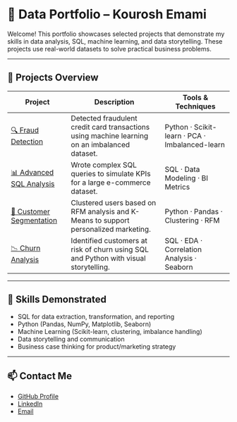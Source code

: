 # 📁 Data Portfolio – Kourosh Emami

Welcome! This portfolio showcases selected projects that demonstrate my skills in data analysis, SQL, machine learning, and data storytelling. These projects use real-world datasets to solve practical business problems.

---

## 📂 Projects Overview

| Project | Description | Tools & Techniques |
|--------|-------------|--------------------|
| [🔍 Fraud Detection](https://github.com/KouroshEmami/Fraud-Detection) | Detected fraudulent credit card transactions using machine learning on an imbalanced dataset. | Python · Scikit-learn · PCA · Imbalanced-learn |
| [📊 Advanced SQL Analysis](https://github.com/KouroshEmami/Advanced-SQL-Analysis) | Wrote complex SQL queries to simulate KPIs for a large e-commerce dataset. | SQL · Data Modeling · BI Metrics |
| [👥 Customer Segmentation](https://github.com/KouroshEmami/Customer-Segmentation) | Clustered users based on RFM analysis and K-Means to support personalized marketing. | Python · Pandas · Clustering · RFM |
| [📉 Churn Analysis](https://github.com/KouroshEmami/ECommerce-Customer-Churn-Analysis-Identifying-At-Risk-Customers) | Identified customers at risk of churn using SQL and Python with visual storytelling. | SQL · EDA · Correlation Analysis · Seaborn |

---

## 🧠 Skills Demonstrated

- SQL for data extraction, transformation, and reporting
- Python (Pandas, NumPy, Matplotlib, Seaborn)
- Machine Learning (Scikit-learn, clustering, imbalance handling)
- Data storytelling and communication
- Business case thinking for product/marketing strategy

---

## 📫 Contact Me

- [GitHub Profile](https://github.com/KouroshEmami)
- [LinkedIn](https://www.linkedin.com/in/kourosh-emami/)
- [Email](kourosh.emamyy@gmail.com)
